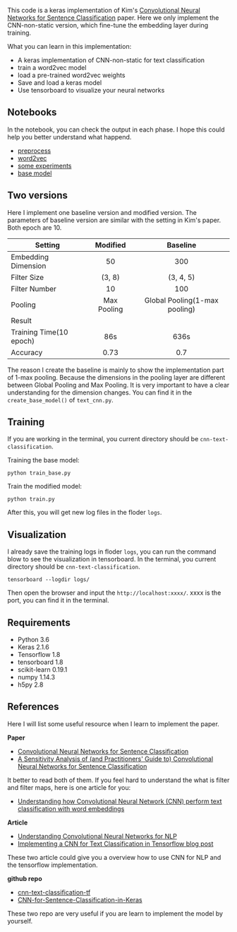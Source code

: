 
This code is a keras implementation of Kim's [Convolutional Neural Networks for Sentence Classification](http://arxiv.org/abs/1408.5882) paper.
Here we only implement the CNN-non-static version, which fine-tune the embedding layer during training.

What you can learn in this implementation:
- A keras implementation of CNN-non-static for text classification
- train a word2vec model
- load a pre-trained word2vec weights
- Save and load a keras model
- Use tensorboard to visualize your neural networks

## Notebooks

In the notebook, you can check the output in each phase. I hope this could help you better understand what happend.

- [preprocess](https://github.com/BrambleXu/nlp-beginner-guide-keras/blob/master/cnn-text-classification/notebooks/preprocess.ipynb)
- [word2vec](https://github.com/BrambleXu/nlp-beginner-guide-keras/blob/master/cnn-text-classification/notebooks/word2vec.ipynb)
- [some experiments](https://github.com/BrambleXu/nlp-beginner-guide-keras/blob/master/cnn-text-classification/notebooks/text_cnn-parameter_changed.ipynb)
- [base model](https://github.com/BrambleXu/nlp-beginner-guide-keras/blob/master/cnn-text-classification/notebooks/train_base-baseline_non_static_cnn.ipynb)

## Two versions

Here I implement one baseline version and modified version. The parameters of baseline version are similar with the setting in Kim's paper. Both epoch are 10.

| Setting        | Modified           | Baseline  |
| ------------- |:-------------:| :-----:|
|  Embedding Dimension  | 50 | 300 |
| Filter Size      | (3, 8)     |   (3, 4, 5) |
| Filter Number | 10 |   100  |
| Pooling | Max Pooling      |   Global Pooling(1-max pooling) |
| Result | |    |
| Training Time(10 epoch) | 86s  |   636s |
| Accuracy |  0.73 |  0.7  |

The reason I create the baseline is mainly to show the implementation part of 1-max pooling.
Because the dimensions in the pooling layer are different between Global Pooling and Max Pooling.
It is very important to have a clear understanding for the dimension changes. You can find it in the `create_base_model()` of `text_cnn.py`.



## Training

If you are working in the terminal, you current directory should be `cnn-text-classification`.

Training the base model:

```
python train_base.py
```


Train the modified model:

```
python train.py
```
After this, you will get new log files in the floder `logs`.


## Visualization

I already save the training logs in floder `logs`, you can run the command blow to see the visualization in tensorboard.
In the terminal, you current directory should be `cnn-text-classification`.
```
tensorboard --logdir logs/
```
Then open the browser and input the `http://localhost:xxxx/`. xxxx is the port, you can find it in the terminal.

## Requirements

- Python 3.6
- Keras 2.1.6
- Tensorflow 1.8
- tensorboard 1.8
- scikit-learn 0.19.1
- numpy 1.14.3
- h5py 2.8


## References

Here I will list some useful resource when I learn to implement the paper.


**Paper**
- [Convolutional Neural Networks for Sentence Classification](http://arxiv.org/abs/1408.5882)
- [A Sensitivity Analysis of (and Practitioners' Guide to) Convolutional Neural Networks for Sentence Classification](http://arxiv.org/abs/1510.03820)

It better to read both of them. If you feel hard to understand the what is filter and filter maps, here is one article for you:

- [Understanding how Convolutional Neural Network (CNN) perform text classification with word embeddings](http://www.joshuakim.io/understanding-how-convolutional-neural-network-cnn-perform-text-classification-with-word-embeddings/)


**Article**
- [Understanding Convolutional Neural Networks for NLP](http://www.wildml.com/2015/11/understanding-convolutional-neural-networks-for-nlp/)
- [Implementing a CNN for Text Classification in Tensorflow blog post](http://www.wildml.com/2015/12/implementing-a-cnn-for-text-classification-in-tensorflow/)

These two article could give you a overview how to use CNN for NLP and the tensorflow implementation.

**github repo**
- [cnn-text-classification-tf](https://github.com/dennybritz/cnn-text-classification-tf)
- [CNN-for-Sentence-Classification-in-Keras](https://github.com/alexander-rakhlin/CNN-for-Sentence-Classification-in-Keras)

These two repo are very useful if you are learn to implement the model by yourself.